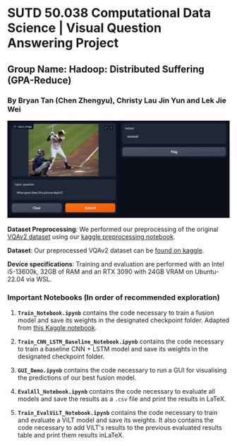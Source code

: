 # SUTD 50.038 Computational Data Science | Visual Question Answering Project
<!-- 
## [Report](AIReport.pdf) | [Slides](https://docs.google.com/presentation/d/1rFt7QGFVdLSPshTbRth7EsdzxvsI5NSsFlLf5Yv9fZA/edit?usp=sharing) | [GUI](https://dr-lazarus-ai-streamlit-frontend-main-wnbdru.streamlit.app/) + [GUI Repo](https://github.com/fauzxan/ai_streamlit_frontend) -->

## Group Name: Hadoop: Distributed Suffering (GPA-Reduce)

### By Bryan Tan (Chen Zhengyu), Christy Lau Jin Yun and Lek Jie Wei

![GUI](ImagesForDemo/gui_screenshot.png)

**Dataset Preprocessing**: We performed our preprocessing of the original [VQAv2 dataset](https://www.kaggle.com/datasets/rajatkumar794/visual-based-question-answering) using our [kaggle preprocessing notebook](https://www.kaggle.com/code/christylau/vqav2-preprocessing).
 
**Dataset**: Our preprocessed VQAv2 dataset can be [found on kaggle](https://www.kaggle.com/datasets/christylau/vqav2-annotations-preprocessed?select=VQAv2_answer_mapping.json).

**Device specifications**: Training and evaluation are performed with an Intel i5-13600k, 32GB of RAM and an RTX 3090 with 24GB VRAM on Ubuntu-22.04 via WSL.

### Important Notebooks (In order of recommended exploration)

1. **`Train_Notebook.ipynb`** contains the code necessary to train a fusion model and save its weights in the designated checkpoint folder. Adapted from [this Kaggle notebook](https://www.kaggle.com/code/bhavikardeshna/visual-question-answering-multimodal-transfomer).  

2. **`Train_CNN_LSTM_Baseline_Notebook.ipynb`** contains the code necessary to train a baseline CNN + LSTM model and save its weights in the designated checkpoint folder.

3. **`GUI_Demo.ipynb`** contains the code necessary to run a GUI for visualising the predictions of our best fusion model.

4. **`EvalAll_Notebook.ipynb`** contains the code necessary to evaluate all models and save the results as a `.csv` file and print the results in LaTeX.

5. **`Train_EvalViLT_Notebook.ipynb`** contains the code necessary to train and evaluate a ViLT model and save its weights. It also contains the code necessary to add ViLT's results to the previous evaluated results table and print them results inLaTeX.

